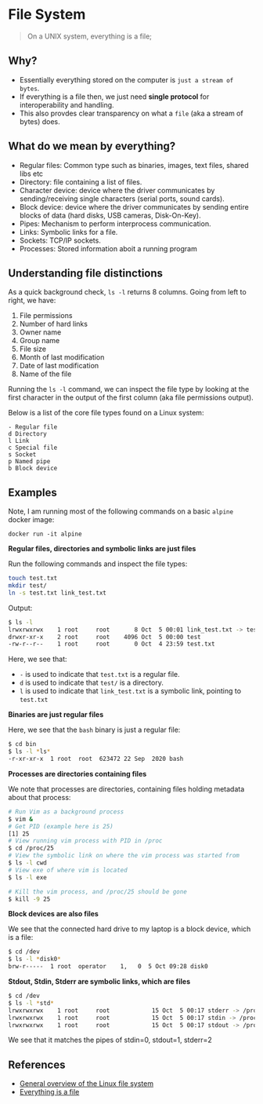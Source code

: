 # File System

> On a UNIX system, everything is a file;

## Why?

- Essentially everything stored on the computer is `just a stream of bytes`.
- If everything is a file then, we just need **single protocol** for interoperability and handling.
- This also provdes clear transparency on what a `file` (aka a stream of bytes) does.

## What do we mean by everything?

- Regular files: Common type such as binaries, images, text files, shared libs etc
- Directory: file containing a list of files.
- Character device: device where the driver communicates by sending/receiving single characters (serial ports, sound cards).
- Block device: device where the driver communicates by sending entire blocks of data (hard disks, USB cameras, Disk-On-Key).
- Pipes: Mechanism to perform interprocess communication.
- Links: Symbolic links for a file.
- Sockets: TCP/IP sockets.
- Processes: Stored information aboit a running program

## Understanding file distinctions

As a quick background check, `ls -l` returns 8 columns. Going from left to right, we have:

1. File permissions
2. Number of hard links
3. Owner name
4. Group name
5. File size
6. Month of last modification
7. Date of last modification
8. Name of the file

Running the `ls -l` command, we can inspect the file type by looking at the first character in the output of the first column (aka file permissions output).

Below is a list of the core file types found on a Linux system:

```
- Regular file
d Directory
l Link
c Special file
s Socket
p Named pipe
b Block device
```

## Examples

Note, I am running most of the following commands on a basic `alpine` docker image:

```
docker run -it alpine
```

**Regular files, directories and symbolic links are just files**

Run the following commands and inspect the file types:
```bash
touch test.txt
mkdir test/
ln -s test.txt link_test.txt
```

Output:

```bash
$ ls -l
lrwxrwxrwx    1 root     root       8 Oct  5 00:01 link_test.txt -> test.txt
drwxr-xr-x    2 root     root    4096 Oct  5 00:00 test
-rw-r--r--    1 root     root       0 Oct  4 23:59 test.txt
```

Here, we see that:

- `-` is used to indicate that `test.txt` is a regular file.
- `d` is used to indicate that `test/` is a directory.
- `l` is used to indicate that `link_test.txt` is a symbolic link, pointing to `test.txt`

**Binaries are just regular files**

Here, we see that the `bash` binary is just a regular file:

```bash
$ cd bin
$ ls -l *ls*
-r-xr-xr-x  1 root  root  623472 22 Sep  2020 bash
```

**Processes are directories containing files**

We note that processes are directories, containing files holding metadata about that process:

```bash
# Run Vim as a background process
$ vim &
# Get PID (example here is 25)
[1] 25 
# View running vim process with PID in /proc
$ cd /proc/25
# View the symbolic link on where the vim process was started from
$ ls -l cwd
# View exe of where vim is located
$ ls -l exe

# Kill the vim process, and /proc/25 should be gone
$ kill -9 25
```

**Block devices are also files**

We see that the connected hard drive to my laptop is a block device, which is a file:

```bash
$ cd /dev
$ ls -l *disk0*
brw-r-----  1 root  operator    1,   0  5 Oct 09:28 disk0
```

**Stdout, Stdin, Stderr are symbolic links, which are files** 

```bash
$ cd /dev
$ ls -l *std*
lrwxrwxrwx    1 root     root            15 Oct  5 00:17 stderr -> /proc/self/fd/2
lrwxrwxrwx    1 root     root            15 Oct  5 00:17 stdin -> /proc/self/fd/0
lrwxrwxrwx    1 root     root            15 Oct  5 00:17 stdout -> /proc/self/fd/1
```

We see that it matches the pipes of stdin=0, stdout=1, stderr=2

## References

- [General overview of the Linux file system](https://tldp.org/LDP/intro-linux/html/sect_03_01.html)
- [Everything is a file](https://www.youtube.com/watch?v=dDwXnB6XeiA)